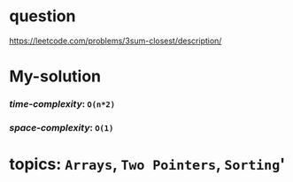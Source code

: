 # question
https://leetcode.com/problems/3sum-closest/description/

# **My-solution**

### _time-complexity_: `O(n*2)`
### _space-complexity_: `O(1)`



# topics: `Arrays`, `Two Pointers`, `Sorting`'
